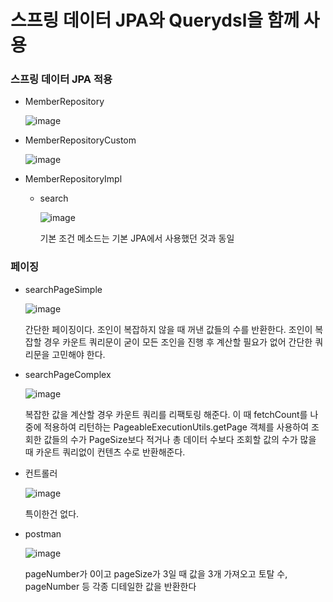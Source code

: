 # 스프링 데이터 JPA와 Querydsl을 함께 사용

### 스프링 데이터 JPA 적용

+ MemberRepository

  ![image](https://github.com/ManchanTime/TrashBoys/assets/127479677/760cd926-ae09-480c-8e39-e44f57c265d7)

+ MemberRepositoryCustom

  ![image](https://github.com/ManchanTime/TrashBoys/assets/127479677/d47de18f-24fb-4c2c-baeb-83026e88336f)

+ MemberRepositoryImpl

  + search

    ![image](https://github.com/ManchanTime/TrashBoys/assets/127479677/b2b3b129-9fa2-47b6-af5c-482327f5d3ef)

    기본 조건 메소드는 기본 JPA에서 사용했던 것과 동일

### 페이징

+ searchPageSimple

  ![image](https://github.com/ManchanTime/TrashBoys/assets/127479677/312808d5-e43e-43c7-a045-9cc762b096b0)

  간단한 페이징이다. 조인이 복잡하지 않을 때 꺼낸 값들의 수를 반환한다.
  조인이 복잡할 경우 카운트 쿼리문이 굳이 모든 조인을 진행 후 계산할 필요가 없어 간단한 쿼리문을 고민해야 한다.

+ searchPageComplex

  ![image](https://github.com/ManchanTime/TrashBoys/assets/127479677/0d824c77-6cdc-43ff-b82b-40d90572ec7f)

  복잡한 값을 계산할 경우 카운트 쿼리를 리팩토링 해준다. 이 때 fetchCount를 나중에 적용하여 리턴하는 PageableExecutionUtils.getPage
  객체를 사용하여 조회한 값들의 수가 PageSize보다 적거나 총 데이터 수보다 조회할 값의 수가 많을 때 카운트 쿼리없이 컨텐츠 수로 반환해준다.

+ 컨트롤러

  ![image](https://github.com/ManchanTime/TrashBoys/assets/127479677/975085bc-fc39-41e0-b519-4bca1fa37a6e)

  특이한건 없다.

+ postman

  ![image](https://github.com/ManchanTime/TrashBoys/assets/127479677/55e3fbde-7ff7-4f55-8b06-786019b60170)

  pageNumber가 0이고 pageSize가 3일 때 값을 3개 가져오고 토탈 수, pageNumber 등 각종 디테일한 값을 반환한다
